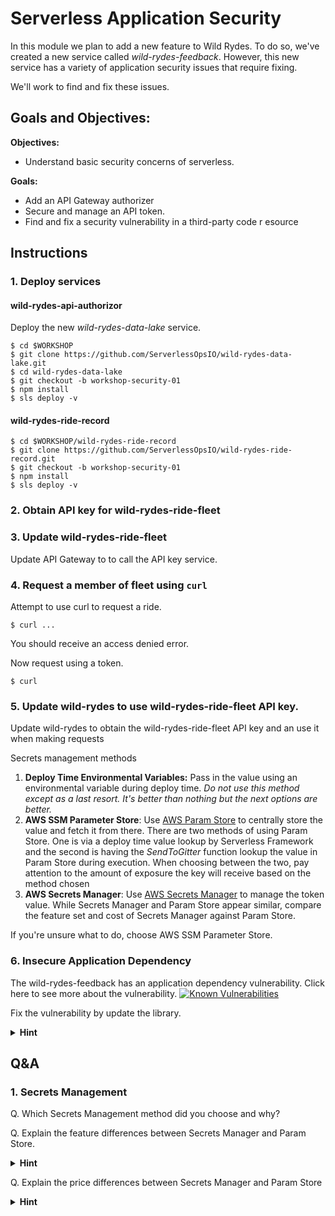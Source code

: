 # Serverless Application Security

In this module we plan to add a new feature to Wild Rydes. To do so, we've created a new service called _wild-rydes-feedback_. However, this new service has a variety of application security issues that require fixing.

We'll work to find and fix these issues.

## Goals and Objectives:

**Objectives:**
* Understand basic security concerns of serverless.

**Goals:**
* Add an API Gateway authorizer
* Secure and manage an API token.
* Find and fix a security vulnerability in a third-party code r
esource

## Instructions

### 1. Deploy services

#### wild-rydes-api-authorizor
Deploy the new *wild-rydes-data-lake* service.

```
$ cd $WORKSHOP
$ git clone https://github.com/ServerlessOpsIO/wild-rydes-data-lake.git
$ cd wild-rydes-data-lake
$ git checkout -b workshop-security-01
$ npm install
$ sls deploy -v
```

#### wild-rydes-ride-record
```
$ cd $WORKSHOP/wild-rydes-ride-record
$ git clone https://github.com/ServerlessOpsIO/wild-rydes-ride-record.git
$ git checkout -b workshop-security-01
$ npm install
$ sls deploy -v
```

### 2. Obtain API key for wild-rydes-ride-fleet


### 3. Update wild-rydes-ride-fleet
Update API Gateway to to call the API key service.


### 4. Request a member of fleet using `curl`
Attempt to use curl to request a ride.

```
$ curl ...
```

You should receive an access denied error.


Now request using a token.
```
$ curl
```

<!-- We can split here if we want to -->
### 5. Update wild-rydes to use wild-rydes-ride-fleet API key.
Update wild-rydes to obtain the wild-rydes-ride-fleet API key and an use it when making requests

Secrets management methods
1) **Deploy Time Environmental Variables:** Pass in the value using an environmental variable during deploy time. *Do not use this method except as a last resort. It's better than nothing but the next options are better.*
1) **AWS SSM Parameter Store**: Use [AWS Param Store](https://aws.amazon.com/systems-manager/features/#Parameter_Store) to centrally store the value and fetch it from there. There are two methods of using Param Store. One is via a deploy time value lookup by Serverless Framework and the second is having the _SendToGitter_ function lookup the value in Param Store during execution. When choosing between the two, pay attention to the amount of exposure the key will receive based on the method chosen
1) **AWS Secrets Manager**: Use [AWS Secrets Manager](https://aws.amazon.com/secrets-manager/) to manage the token value. While Secrets Manager and Param Store appear similar, compare the feature set and cost of Secrets Manager against Param Store.

If you're unsure what to do, choose AWS SSM Parameter Store.


<!-- Update wild-rydes to use vulnerable version of requests -->
### 6. Insecure Application Dependency

The wild-rydes-feedback has an application dependency vulnerability. Click here to see more about the vulnerability. [![Known Vulnerabilities](https://snyk.io/test/github/ServerlessOpsIO/wild-rydes-feedback/badge.svg)](https://snyk.io/test/github/ServerlessOpsIO/wild-rydes-feedback)

Fix the vulnerability by update the library.

<details>
<summary><strong>Hint</strong></summary>
<p>

Update the _requests_ module i
n _requirements.txt_ from version 2.19.1 to the latest version found here:

* https://pypi.org/project/requests/
</p>
</details>


## Q&A

### 1. Secrets Management

Q. Which Secrets Management method did you choose and why?

Q. Explain the feature differences between Secrets Manager and Param Store.

<details>
<summary><strong>Hint</strong></summary>
<p>

Compare the ability to rotate values using each service.
</p>
</details>

Q. Explain the price differences between Secrets Manager and Param Store
<details>
<summary><strong>Hint</strong></summary>
<p>

See the respective pricing pages:

* [SSM Param Store](https://aws.amazon.com/systems-manager/pricing/)
* [Secrets Manager](https://aws.amazon.com/secrets-manager/pricing/)
<details>
<summary><strong>Hint</strong></summary>
<p>



